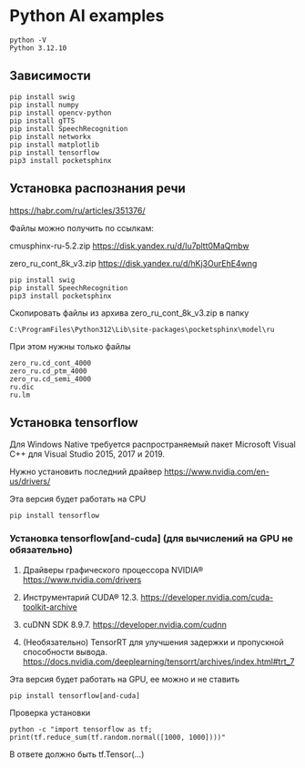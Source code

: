 # Python AI examples

    python -V
    Python 3.12.10

## Зависимости

    pip install swig
    pip install numpy
    pip install opencv-python
    pip install gTTS
    pip install SpeechRecognition
    pip install networkx
    pip install matplotlib
    pip install tensorflow
    pip3 install pocketsphinx

## Установка распознания речи

https://habr.com/ru/articles/351376/

Файлы можно получить по ссылкам:

cmusphinx-ru-5.2.zip https://disk.yandex.ru/d/Iu7pltt0MaQmbw

zero_ru_cont_8k_v3.zip https://disk.yandex.ru/d/hKj3OurEhE4wng

    pip install swig
    pip install SpeechRecognition
    pip3 install pocketsphinx

Скопировать файлы из архива zero_ru_cont_8k_v3.zip в папку

    C:\ProgramFiles\Python312\Lib\site-packages\pocketsphinx\model\ru

При этом нужны только файлы

    zero_ru.cd_cont_4000 
    zero_ru.cd_ptm_4000
    zero_ru.cd_semi_4000
    ru.dic
    ru.lm

## Установка tensorflow

Для Windows Native требуется распространяемый пакет Microsoft Visual C++ для Visual Studio 2015, 2017 и 2019.

Нужно установить последний драйвер
https://www.nvidia.com/en-us/drivers/

Эта версия будет работать на CPU

    pip install tensorflow

### Установка tensorflow[and-cuda] (для вычислений на GPU не обязательно)

1. Драйверы графического процессора NVIDIA® https://www.nvidia.com/drivers

2. Инструментарий CUDA® 12.3. https://developer.nvidia.com/cuda-toolkit-archive
3. cuDNN SDK 8.9.7. https://developer.nvidia.com/cudnn
4. (Необязательно) TensorRT для улучшения задержки и пропускной способности вывода. https://docs.nvidia.com/deeplearning/tensorrt/archives/index.html#trt_7 

Эта версия будет работать на GPU, ее можно и не ставить

    pip install tensorflow[and-cuda]

Проверка установки

    python -c "import tensorflow as tf; print(tf.reduce_sum(tf.random.normal([1000, 1000])))"

В ответе должно быть tf.Tensor(...)
